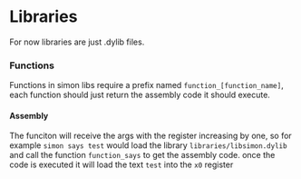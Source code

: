 # Libraries

For now libraries are just .dylib files.

### Functions

Functions in simon libs require a prefix named `function_[function_name]`, each function should just return the assembly code it should execute.

#### Assembly

The funciton will receive the args with the register increasing by one, so for example
`simon says test`
would load the library `libraries/libsimon.dylib` and call the function `function_says` to get the assembly code. once the code is executed it will load the text `test` into the `x0` register